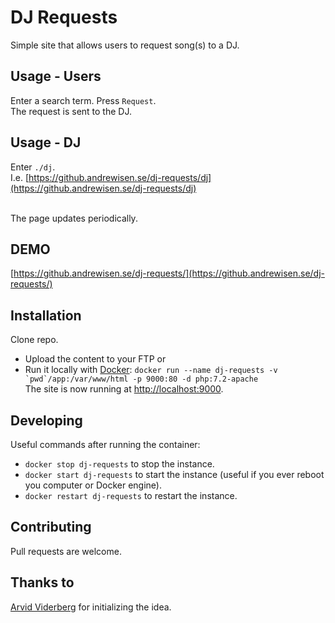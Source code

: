 # DJ Requests
Simple site that allows users to request song(s) to a DJ.

## Usage - Users
Enter a search term. Press ```Request```.<br>
The request is sent to the DJ.

## Usage - DJ
Enter ```./dj```.<br>
I.e. [https://github.andrewisen.se/dj-requests/dj](https://github.andrewisen.se/dj-requests/dj)<br><br>

The page updates periodically.

## DEMO
[https://github.andrewisen.se/dj-requests/](https://github.andrewisen.se/dj-requests/)

## Installation
Clone repo.
* Upload the content to your FTP or 
* Run it locally with [Docker](https://docker.com):
```docker run --name dj-requests -v `pwd`/app:/var/www/html -p 9000:80 -d php:7.2-apache```    
The site is now running at [http://localhost:9000](http://localhost:9000).    

## Developing
Useful commands after running the container:    
* `docker stop dj-requests` to stop the instance.
* `docker start dj-requests` to start the instance (useful if you ever reboot you computer or Docker engine).
* `docker restart dj-requests` to restart the instance.

## Contributing
Pull requests are welcome.

## Thanks to
[Arvid Viderberg](https://github.com/Aweponken) for initializing the idea.
